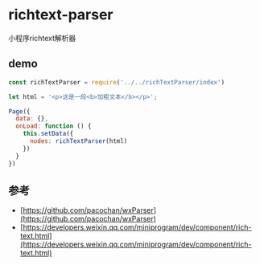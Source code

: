 # richtext-parser

小程序richtext解析器

## demo

```js
const richTextParser = require('../../richTextParser/index')

let html = '<p>这是一段<b>加粗文本</b></p>';

Page({
  data: {},
  onLoad: function () {
    this.setData({
      nodes: richTextParser(html)
    })
  }
})
```

## 参考

- [https://github.com/pacochan/wxParser](https://github.com/pacochan/wxParser)
- [https://developers.weixin.qq.com/miniprogram/dev/component/rich-text.html](https://developers.weixin.qq.com/miniprogram/dev/component/rich-text.html)
